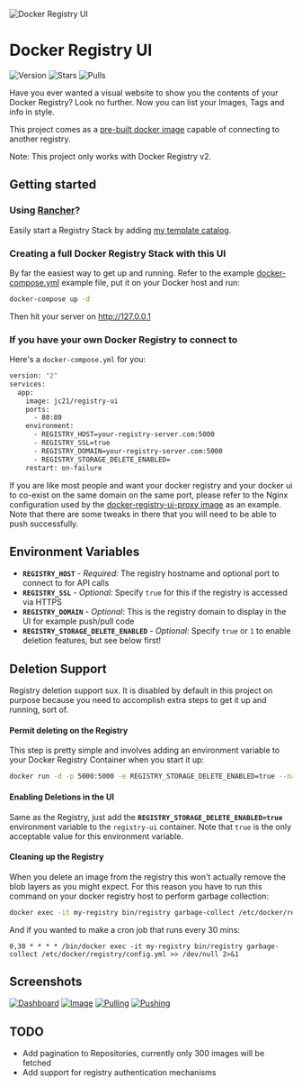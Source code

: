 ![Docker Registry UI](https://public.jc21.com/docker-registry-ui/github.png "Docker Registry UI")

# Docker Registry UI

![Version](https://img.shields.io/badge/version-2.0.1-green.svg)
![Stars](https://img.shields.io/docker/stars/jc21/registry-ui.svg)
![Pulls](https://img.shields.io/docker/pulls/jc21/registry-ui.svg)

Have you ever wanted a visual website to show you the contents of your Docker Registry? Look no further. Now you can list your Images, Tags and info in style.

This project comes as a [pre-built docker image](https://hub.docker.com/r/jc21/registry-ui/) capable of connecting to another registry.

Note: This project only works with Docker Registry v2.


## Getting started

### Using [Rancher](https://rancher.com)?

Easily start a Registry Stack by adding [my template catalog](https://github.com/jc21/rancher-templates).


### Creating a full Docker Registry Stack with this UI

By far the easiest way to get up and running. Refer to the example [docker-compose.yml](https://github.com/jc21/docker-registry-ui/blob/master/doc/full-stack/docker-compose.yml)
example file, put it on your Docker host and run:

```bash
docker-compose up -d
```

Then hit your server on http://127.0.0.1


### If you have your own Docker Registry to connect to

Here's a `docker-compose.yml` for you:

```bash
version: "2"
services:
  app:
    image: jc21/registry-ui
    ports:
      - 80:80
    environment:
      - REGISTRY_HOST=your-registry-server.com:5000
      - REGISTRY_SSL=true
      - REGISTRY_DOMAIN=your-registry-server.com:5000
      - REGISTRY_STORAGE_DELETE_ENABLED=
    restart: on-failure
```

If you are like most people and want your docker registry and your docker ui to co-exist on the same domain on the same port, please
refer to the Nginx configuration used by the [docker-registry-ui-proxy image](https://github.com/jc21/docker-registry-ui-proxy/blob/master/conf.d/proxy.conf)
as an example. Note that there are some tweaks in there that you will need to be able to push successfully.


## Environment Variables

- **`REGISTRY_HOST`** - *Required:* The registry hostname and optional port to connect to for API calls
- **`REGISTRY_SSL`** - *Optional:* Specify `true` for this if the registry is accessed via HTTPS
- **`REGISTRY_DOMAIN`** - *Optional:* This is the registry domain to display in the UI for example push/pull code
- **`REGISTRY_STORAGE_DELETE_ENABLED`** - *Optional:* Specify `true` or `1` to enable deletion features, but see below first!


## Deletion Support

Registry deletion support sux. It is disabled by default in this project on purpose
because you need to accomplish extra steps to get it up and running, sort of.

#### Permit deleting on the Registry

This step is pretty simple and involves adding an environment variable to your Docker Registry Container when you start it up:

```bash
docker run -d -p 5000:5000 -e REGISTRY_STORAGE_DELETE_ENABLED=true --name my-registry registry:2
```

#### Enabling Deletions in the UI

Same as the Registry, just add the **`REGISTRY_STORAGE_DELETE_ENABLED=true`** environment variable to the `registry-ui` container. Note that `true` is the only
acceptable value for this environment variable.


#### Cleaning up the Registry

When you delete an image from the registry this won't actually remove the blob layers as you might expect. For this reason you have to run this command on your docker registry host to perform garbage collection:

```bash
docker exec -it my-registry bin/registry garbage-collect /etc/docker/registry/config.yml
```

And if you wanted to make a cron job that runs every 30 mins:

```
0,30 * * * * /bin/docker exec -it my-registry bin/registry garbage-collect /etc/docker/registry/config.yml >> /dev/null 2>&1
```


## Screenshots

[![Dashboard](https://public.jc21.com/docker-registry-ui/screenshots/small/drui-1.jpg "Dashboard")](https://public.jc21.com/docker-registry-ui/screenshots/drui-1.jpg)
[![Image](https://public.jc21.com/docker-registry-ui/screenshots/small/drui-2.jpg "Image")](https://public.jc21.com/docker-registry-ui/screenshots/drui-2.jpg)
[![Pulling](https://public.jc21.com/docker-registry-ui/screenshots/small/drui-3.jpg "Pulling")](https://public.jc21.com/docker-registry-ui/screenshots/drui-3.jpg)
[![Pushing](https://public.jc21.com/docker-registry-ui/screenshots/small/drui-4.jpg "Pushing")](https://public.jc21.com/docker-registry-ui/screenshots/drui-4.jpg)


## TODO

- Add pagination to Repositories, currently only 300 images will be fetched
- Add support for registry authentication mechanisms
